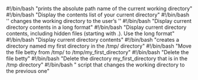 #!/bin/bash
"prints the absolute path name of the current working directory"
#!/bin/bash
"Display the contents list of your current directory"
#!/bin/bash
 '' changes the working directory to the user’s ''
#!/bin/bash
"Display current directory contents in a long format"
#!/bin/bash
"Display current directory contents, including hidden files (starting with .). Use the long format"
#!/bin/bash
"Display current directory contents"
#!/bin/bash
"creates a directory named my first directory in the /tmp/ directory"
#!/bin/bash
"Move the file betty from /tmp/ to /tmp/my_first_directory"
#!/bin/bash
"Delete the file betty"
#!/bin/bash
"Delete the directory my_first_directory that is in the /tmp directory"
#!/bin/bash
" script that changes the working directory to the previous one"
